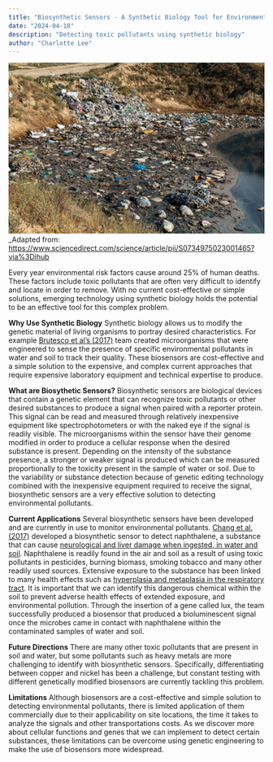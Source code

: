 ```yaml
---
title: "Biosynthetic Sensors - A Synthetic Biology Tool for Environmental Protection"
date: "2024-04-18"
description: "Detecting toxic pollutants using synthetic biology"
author: "Charlotte Lee"
---
```


![Contaminated Water](./soil-contamination.jpg)
_Adapted from: https://www.sciencedirect.com/science/article/pii/S0734975023001465?via%3Dihub

Every year environmental risk factors cause around 25% of human deaths. These factors include toxic pollutants that are often very difficult to identify and locate in order to remove. With no current cost-effective or simple solutions, emerging technology using synthetic biology holds the potential to be an effective tool for this complex problem. 

**Why Use Synthetic Biology**
Synthetic biology allows us to modify the genetic material of living organisms to portray desired characteristics. For example [Brutesco et al’s (2017)](https://doi.org/10.1007/s11356-016-6952-2) team created microorganisms that were engineered to sense the presence of specific environmental pollutants in water and soil to track their quality. These biosensors are cost-effective and a simple solution to the expensive, and complex current approaches that require expensive laboratory equipment and technical expertise to produce. 

**What are Biosythetic Sensors?**
Biosynthetic sensors are biological devices that contain a genetic element that can recognize toxic pollutants or other desired substances to produce a signal when paired with a reporter protein. This signal can be read and measured through relatively inexpensive equipment like spectrophotometers or with the naked eye if the signal is readily visible. The microorganisms within the sensor have their genome modified in order to produce a cellular response when the desired substance is present. Depending on the intensity of the substance presence, a stronger or weaker signal is produced which can be measured proportionally to the toxicity present in the sample of water or soil. Due to the variability or substance detection because of genetic editing technology combined with the inexpensive equipment required to receive the signal, biosynthetic sensors are a very effective solution to detecting environmental pollutants.

**Current Applications**
Several biosynthetic sensors have been developed and are currently in use to monitor environmental pollutants. [Chang et al. (2017)](https://doi.org/10.1111/1751-7915.12791) developed a biosynthetic sensor to detect naphthalene, a substance that can cause [neurological and liver damage when ingested, in water and soil](https://www.epa.gov/sites/default/files/2016-09/documents/naphthalene.pdf). Naphthalene is readily found in the air and soil as a result of using toxic pollutants in pesticides, burning biomass, smoking tobacco and many other readily used sources. Extensive exposure to the substance has been linked to many health effects such as [hyperplasia and metaplasia in the respiratory tract](https://doi.org/10.3390/ijerph7072903). It is important that we can identify this dangerous chemical within the soil to prevent adverse health effects of extended exposure, and environmental pollution. Through the insertion of a gene called lux, the team successfully produced a biosensor that produced a bioluminescent signal once the microbes came in contact with naphthalene within the contaminated samples of water and soil. 

**Future Directions**
There are many other toxic pollutants that are present in soil and water, but some pollutants such as heavy metals are more challenging to identify with biosynthetic sensors. Specifically, differentiating between copper and nickel has been a challenge, but constant testing with different genetically modified biosensors are currently tackling this problem. 

**Limitations**
Although biosensors are a cost-effective and simple solution to detecting environmental pollutants, there is limited application of them commercially due to their applicability on site locations, the time it takes to analyze the signals and other transportations costs. As we discover more about cellular functions and genes that we can implement to detect certain substances, these limitations can be overcome using genetic engineering to make the use of biosensors more widespread.